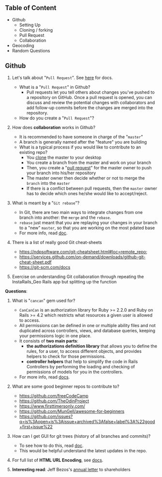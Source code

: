 
## **Table of Content**
- Github
    - Setting Up
    - Cloning / forking
    - Pull Request
    - Collaboration
- Geocoding
- Random Questions

## **Github**
1. Let's talk about "```Pull Request```". See [here](https://help.github.com/articles/about-pull-requests/) for docs.
    - What is a "```Pull Request```" in Github?
        - Pull requests let you tell others about changes you've pushed to a repository on GitHub. Once a pull request is opened, you can discuss and review the potential changes with collaborators and add follow-up commits before the changes are merged into the repository.
    - How do you create a "```Pull Request```"?

2. How does **collaboration** works in Github?
    - It is recommended to have someone in charge of the "```master```"
    - A branch is generally named after the "feature" you are building
    - What is a typical process if you would like to contribute to an existing repo?
        - You [clone](https://help.github.com/articles/cloning-a-repository/) the master to your desktop
        - You create a branch from the master and work on your branch
        - Then, you create a "[pull request](https://help.github.com/articles/creating-a-pull-request/)" for the master owner to push your branch into his/her repository
        - The master owner then decide whether or not to merge the ```branch``` into the ```master```
        - If there is a conflict between pull requests, then the ```master``` owner has to decide which ones he/she would like to accept/reject.

3. What is meant by a "```Git rebase```"?
    - In Git, there are two main ways to integrate changes from one branch into another: the ```merge``` and the ```rebase```.
    - ```rebase``` just meant that you are replaying your changes in your branch to a "new" ```master```, so that you are working on the most pdated base
    - For more info, read [doc](https://git-scm.com/book/en/v2/Git-Branching-Rebasing).

4. There is a list of really good Git cheat-sheets
    - https://ndpsoftware.com/git-cheatsheet.html#loc=remote_repo;
    - https://services.github.com/on-demand/downloads/github-git-cheat-sheet.pdf
    - https://git-scm.com/docs

5. Exercise on understanding Git collaboration through repeating the InstaRails_Geo Rails app but splitting up the function

**Questions**:
1. What is "```cancan```" gem used for?
    - ```CanCanCan``` is an authorization library for Ruby >= 2.2.0 and Ruby on Rails >= 4.2 which restricts what resources a given user is allowed to access.
    - All permissions can be defined in one or multiple ability files and not duplicated across controllers, views, and database queries, keeping your permissions logic in one place.
    - It consists of **two main parts**:
        - **the authorizations definition library** that allows you to define the rules, for a user, to access different objects, and provides helpers to check for those permissions.
        - **controller helpers** that help to simplify the code in Rails Controllers by performing the loading and checking of permissions of models for you in the controllers.
    - For more info, read [docs](https://github.com/CanCanCommunity/cancancan).

2. What are some good beginner repos to contribute to?
    - https://github.com/freeCodeCamp
    - https://github.com/TheOdinProject
    - https://www.firsttimersonly.com/
    - https://github.com/MunGell/awesome-for-beginners
    - https://github.com/issues?q=is%3Aopen+is%3Aissue+archived%3Afalse+label%3A%22good+first+issue%22

3. How can I get GUI for git trees (history of all branches and commits)?
    - To see how to do this, read [doc](https://scottiestech.info/2016/08/14/how-to-install-git-and-gitk-on-bash-on-ubuntu-on-windows-10/).
    - This would be helpful understand the latest updates in the repo.

4. For full list of **HTML URL Encoding**, see [docs](https://www.w3schools.com/tags/ref_urlencode.asp).

5. **Interesting read**: Jeff Bezos's [annual letter](file:///C:/Users/ongch/Desktop/Coder%20Academy/Amazon_Shareholder_Letter.pdf) to shareholders
